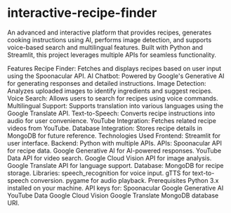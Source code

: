 # interactive-recipe-finder
An advanced and interactive platform that provides recipes, generates cooking instructions using AI, performs image detection, and supports voice-based search and multilingual features. Built with Python and Streamlit, this project leverages multiple APIs for seamless functionality.

Features
Recipe Finder: Fetches and displays recipes based on user input using the Spoonacular API.
AI Chatbot: Powered by Google's Generative AI for generating responses and detailed instructions.
Image Detection: Analyzes uploaded images to identify ingredients and suggest recipes.
Voice Search: Allows users to search for recipes using voice commands.
Multilingual Support: Supports translation into various languages using the Google Translate API.
Text-to-Speech: Converts recipe instructions into audio for user convenience.
YouTube Integration: Fetches related recipe videos from YouTube.
Database Integration: Stores recipe details in MongoDB for future reference.
Technologies Used
Frontend: Streamlit for user interface.
Backend: Python with multiple APIs.
APIs:
Spoonacular API for recipe data.
Google Generative AI for AI-powered responses.
YouTube Data API for video search.
Google Cloud Vision API for image analysis.
Google Translate API for language support.
Database: MongoDB for recipe storage.
Libraries:
speech_recognition for voice input.
gTTS for text-to-speech conversion.
pygame for audio playback.
Prerequisites
Python 3.x installed on your machine.
API keys for:
Spoonacular
Google Generative AI
YouTube Data
Google Cloud Vision
Google Translate
MongoDB database URI.
